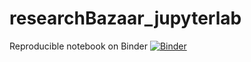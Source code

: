 # researchBazaar_jupyterlab

Reproducible notebook on Binder
[![Binder](https://mybinder.org/badge_logo.svg)](https://mybinder.org/v2/gh/hannahberg/researchBazaar_jupyterlab/master)
